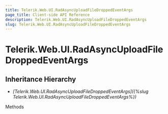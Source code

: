 ```yaml
---
title: Telerik.Web.UI.RadAsyncUploadFileDroppedEventArgs
page_title: Client-side API Reference
description: Telerik.Web.UI.RadAsyncUploadFileDroppedEventArgs
slug: Telerik.Web.UI.RadAsyncUploadFileDroppedEventArgs
---
```


# Telerik.Web.UI.RadAsyncUploadFileDroppedEventArgs 

## Inheritance Hierarchy

* *[Telerik.Web.UI.RadAsyncUploadFileDroppedEventArgs]({%slug Telerik.Web.UI.RadAsyncUploadFileDroppedEventArgs%})*


Methods

